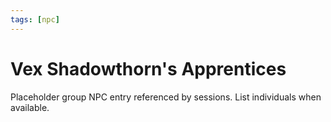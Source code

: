 ```yaml
---
tags: [npc]
---
```


# Vex Shadowthorn's Apprentices

Placeholder group NPC entry referenced by sessions. List individuals when available.

